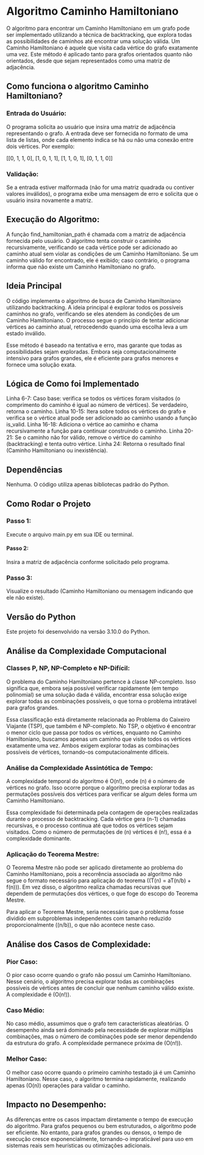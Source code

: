 # Algoritmo Caminho Hamiltoniano
O algoritmo para encontrar um Caminho Hamiltoniano em um grafo pode ser implementado utilizando a técnica de backtracking, que explora todas as possibilidades de caminhos até encontrar uma solução válida. Um Caminho Hamiltoniano é aquele que visita cada vértice do grafo exatamente uma vez. Este método é aplicado tanto para grafos orientados quanto não orientados, desde que sejam representados como uma matriz de adjacência.

## Como funciona o algoritmo Caminho Hamiltoniano?
### Entrada do Usuário:
O programa solicita ao usuário que insira uma matriz de adjacência representando o grafo. A entrada deve ser fornecida no formato de uma lista de listas, onde cada elemento indica se há ou não uma conexão entre dois vértices. Por exemplo:

[[0, 1, 1, 0],
[1, 0, 1, 1],
[1, 1, 0, 1],
[0, 1, 1, 0]]
### Validação:
Se a entrada estiver malformada (não for uma matriz quadrada ou contiver valores inválidos), o programa exibe uma mensagem de erro e solicita que o usuário insira novamente a matriz.

## Execução do Algoritmo:
A função find_hamiltonian_path é chamada com a matriz de adjacência fornecida pelo usuário. O algoritmo tenta construir o caminho recursivamente, verificando se cada vértice pode ser adicionado ao caminho atual sem violar as condições de um Caminho Hamiltoniano. Se um caminho válido for encontrado, ele é exibido; caso contrário, o programa informa que não existe um Caminho Hamiltoniano no grafo.

## Ideia Principal
O código implementa o algoritmo de busca de Caminho Hamiltoniano utilizando backtracking. A ideia principal é explorar todos os possíveis caminhos no grafo, verificando se eles atendem às condições de um Caminho Hamiltoniano. O processo segue o princípio de tentar adicionar vértices ao caminho atual, retrocedendo quando uma escolha leva a um estado inválido.

Esse método é baseado na tentativa e erro, mas garante que todas as possibilidades sejam exploradas. Embora seja computacionalmente intensivo para grafos grandes, ele é eficiente para grafos menores e fornece uma solução exata.

## Lógica de Como foi Implementado
Linha 6-7: Caso base: verifica se todos os vértices foram visitados (o comprimento do caminho é igual ao número de vértices). Se verdadeiro, retorna o caminho.
Linha 10-15: Itera sobre todos os vértices do grafo e verifica se o vértice atual pode ser adicionado ao caminho usando a função is_valid.
Linha 16-18: Adiciona o vértice ao caminho e chama recursivamente a função para continuar construindo o caminho.
Linha 20-21: Se o caminho não for válido, remove o vértice do caminho (backtracking) e tenta outro vértice.
Linha 24: Retorna o resultado final (Caminho Hamiltoniano ou inexistência).

## Dependências
Nenhuma. O código utiliza apenas bibliotecas padrão do Python.

## Como Rodar o Projeto
### Passo 1: 
Execute o arquivo main.py em sua IDE ou terminal.

#### Passo 2: 
Insira a matriz de adjacência conforme solicitado pelo programa.

### Passo 3: 
Visualize o resultado (Caminho Hamiltoniano ou mensagem indicando que ele não existe).

## Versão do Python
Este projeto foi desenvolvido na versão 3.10.0 do Python.

## Análise da Complexidade Computacional
### Classes P, NP, NP-Completo e NP-Difícil:
O problema do Caminho Hamiltoniano pertence à classe NP-completo. Isso significa que, embora seja possível verificar rapidamente (em tempo polinomial) se uma solução dada é válida, encontrar essa solução exige explorar todas as combinações possíveis, o que torna o problema intratável para grafos grandes.

Essa classificação está diretamente relacionada ao Problema do Caixeiro Viajante (TSP), que também é NP-completo. No TSP, o objetivo é encontrar o menor ciclo que passa por todos os vértices, enquanto no Caminho Hamiltoniano, buscamos apenas um caminho que visite todos os vértices exatamente uma vez. Ambos exigem explorar todas as combinações possíveis de vértices, tornando-os computacionalmente difíceis.

### Análise da Complexidade Assintótica de Tempo:
A complexidade temporal do algoritmo é O(n!), onde (n) é o número de vértices no grafo. Isso ocorre porque o algoritmo precisa explorar todas as permutações possíveis dos vértices para verificar se algum deles forma um Caminho Hamiltoniano.

Essa complexidade foi determinada pela contagem de operações realizadas durante o processo de backtracking. Cada vértice gera (n-1) chamadas recursivas, e o processo continua até que todos os vértices sejam visitados. Como o número de permutações de (n) vértices é (n!), essa é a complexidade dominante.

### Aplicação do Teorema Mestre:
O Teorema Mestre não pode ser aplicado diretamente ao problema do Caminho Hamiltoniano, pois a recorrência associada ao algoritmo não segue o formato necessário para aplicação do teorema ((T(n) = aT(n/b) + f(n))). Em vez disso, o algoritmo realiza chamadas recursivas que dependem de permutações dos vértices, o que foge do escopo do Teorema Mestre.

Para aplicar o Teorema Mestre, seria necessário que o problema fosse dividido em subproblemas independentes com tamanho reduzido proporcionalmente ((n/b)), o que não acontece neste caso.

## Análise dos Casos de Complexidade:
### Pior Caso:
O pior caso ocorre quando o grafo não possui um Caminho Hamiltoniano. Nesse cenário, o algoritmo precisa explorar todas as combinações possíveis de vértices antes de concluir que nenhum caminho válido existe. A complexidade é (O(n!)).

### Caso Médio:
No caso médio, assumimos que o grafo tem características aleatórias. O desempenho ainda será dominado pela necessidade de explorar múltiplas combinações, mas o número de combinações pode ser menor dependendo da estrutura do grafo. A complexidade permanece próxima de (O(n!)).

### Melhor Caso:
O melhor caso ocorre quando o primeiro caminho testado já é um Caminho Hamiltoniano. Nesse caso, o algoritmo termina rapidamente, realizando apenas (O(n)) operações para validar o caminho.

## Impacto no Desempenho:
As diferenças entre os casos impactam diretamente o tempo de execução do algoritmo. Para grafos pequenos ou bem estruturados, o algoritmo pode ser eficiente. No entanto, para grafos grandes ou densos, o tempo de execução cresce exponencialmente, tornando-o impraticável para uso em sistemas reais sem heurísticas ou otimizações adicionais.
